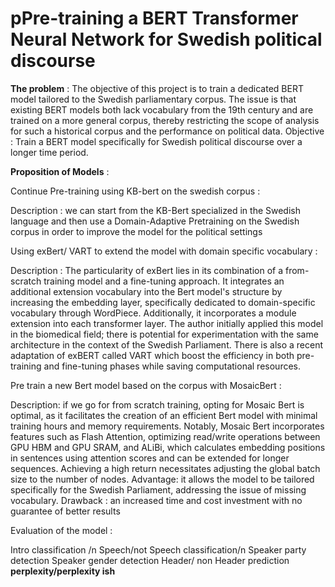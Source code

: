 # pPre-training a BERT Transformer Neural Network for Swedish political discourse


**The problem** :  The objective of this project is to train a dedicated BERT model tailored to the Swedish parliamentary corpus. The issue is that existing BERT models both lack vocabulary from the 19th century and are trained on a more general corpus, thereby restricting the scope of analysis for such a historical corpus and the performance on political data.
Objective : Train a BERT model specifically for Swedish political discourse over a longer time period. 

**Proposition of Models** : 

Continue Pre-training using KB-bert on the swedish corpus :

Description : we can start from the KB-Bert specialized in the Swedish language and then use a Domain-Adaptive Pretraining on the Swedish corpus in order to improve the model for the political settings

Using exBert/ VART  to extend the model with domain specific vocabulary :

Description : The particularity of exBert lies in its combination of a from-scratch training model and a fine-tuning approach. It integrates an additional extension vocabulary into the Bert model's structure by increasing the embedding layer, specifically dedicated to domain-specific vocabulary through WordPiece. Additionally, it incorporates a module extension into each transformer layer. The author initially applied this model in the biomedical field; there is potential for experimentation with the same architecture in the context of the Swedish Parliament. There is also a recent adaptation of exBERT called VART which boost the efficiency in both pre-training and fine-tuning phases while saving computational resources. 

Pre train a new Bert model based on the corpus with MosaicBert :

Description: if we go for from scratch training, opting for Mosaic Bert is optimal, as it facilitates the creation of an efficient Bert model with minimal training hours and memory requirements. Notably, Mosaic Bert incorporates features such as Flash Attention, optimizing read/write operations between GPU HBM and GPU SRAM, and ALiBi, which calculates embedding positions in sentences using attention scores and can be extended for longer sequences. Achieving a high return necessitates adjusting the global batch size to the number of nodes. 
Advantage: it allows the model to be tailored specifically for the Swedish Parliament, addressing the issue of missing vocabulary. 
Drawback : an increased time and cost investment with no guarantee of better results



Evaluation of the model : 

Intro classification /n
Speech/not Speech  classification/n
Speaker party detection
Speaker gender detection
Header/ non Header prediction 
**perplexity/perplexity ish**



